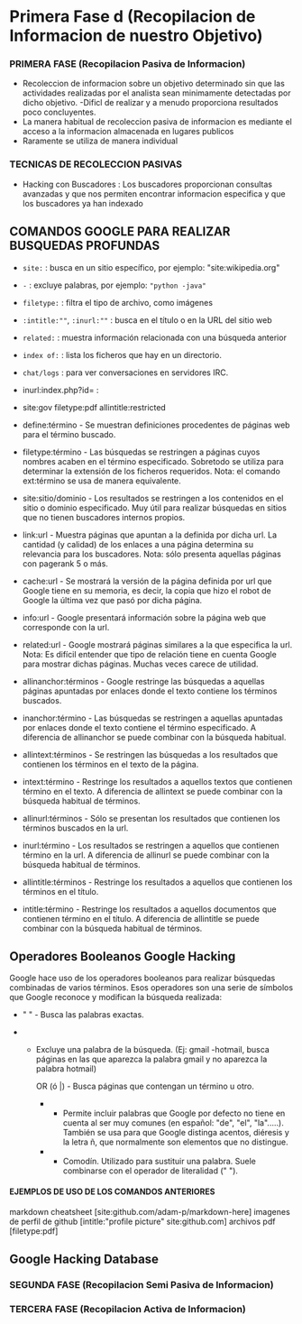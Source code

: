 # Primera Fase d (Recopilacion de Informacion de nuestro Objetivo)

### PRIMERA FASE (Recopilacion Pasiva de Informacion) 
- Recoleccion de informacion sobre un objetivo determinado sin que las actividades realizadas por el analista sean minimamente detectadas por dicho objetivo.
-Dificl de realizar y a menudo proporciona resultados poco concluyentes.
- La manera habitual de recoleccion pasiva de informacion es mediante el acceso a la informacion almacenada en lugares publicos
- Raramente se utiliza de manera individual


### TECNICAS DE RECOLECCION PASIVAS
- Hacking con Buscadores : Los buscadores proporcionan consultas avanzadas y que nos permiten encontrar informacion especifica y que los buscadores ya han indexado

## COMANDOS GOOGLE PARA REALIZAR BUSQUEDAS PROFUNDAS
- `site:` : busca en un sitio específico, por ejemplo: "site:wikipedia.org"
- `-` : excluye palabras, por ejemplo: `"python -java"`
- `filetype:` : filtra el tipo de archivo, como imágenes
- `:intitle:""`, `:inurl:""` : busca en el título o en la URL del sitio web
- `related:` : muestra información relacionada con una búsqueda anterior
- `index of:` : lista los ficheros que hay en un directorio.
- `chat/logs` : para ver conversaciones en servidores IRC.
-  inurl:index.php?id= : 
- site:gov filetype:pdf allintitle:restricted

- define:término - Se muestran definiciones procedentes de páginas web para el término buscado.

- filetype:término - Las búsquedas se restringen a páginas cuyos nombres acaben en el término especificado. Sobretodo se utiliza para determinar la extensión de los ficheros requeridos. Nota: el comando ext:término se usa de manera equivalente.

- site:sitio/dominio - Los resultados se restringen a los contenidos en el sitio o dominio especificado. Muy útil para realizar búsquedas en sitios que no tienen buscadores internos propios.

- link:url - Muestra páginas que apuntan a la definida por dicha url. La cantidad (y calidad) de los enlaces a una página determina su relevancia para los buscadores. Nota: sólo presenta aquellas páginas con pagerank 5 o más.

- cache:url - Se mostrará la versión de la página definida por url que Google tiene en su memoria, es decir, la copia que hizo el robot de Google la última vez que pasó por dicha página.

- info:url - Google presentará información sobre la página web que corresponde con la url.

- related:url - Google mostrará páginas similares a la que especifica la url.  Nota: Es difícil entender que tipo de relación tiene en cuenta Google para mostrar dichas páginas. Muchas veces carece de utilidad.

- allinanchor:términos - Google restringe las búsquedas a aquellas páginas apuntadas por enlaces donde el texto contiene los términos buscados.

- inanchor:término - Las búsquedas se restringen a aquellas apuntadas por enlaces donde el texto contiene el término especificado. A diferencia de allinanchor se puede combinar con la búsqueda habitual.

- allintext:términos - Se restringen las búsquedas a los resultados que contienen los términos en el texto de la página.

- intext:término - Restringe los resultados a aquellos textos que contienen término en el texto. A diferencia de allintext se puede combinar con la búsqueda habitual de términos.

- allinurl:términos - Sólo se presentan los resultados que contienen los términos buscados en la url.

- inurl:término - Los resultados se restringen a aquellos que contienen término en la url. A diferencia de allinurl se puede combinar con la búsqueda habitual de términos.

- allintitle:términos - Restringe los resultados a aquellos que contienen los términos en el título.

- intitle:término - Restringe los resultados a aquellos documentos que contienen término en el título. A diferencia de allintitle se puede combinar con la búsqueda habitual de términos.

## Operadores Booleanos Google Hacking

Google hace uso de los operadores booleanos para realizar búsquedas combinadas de varios términos. Esos operadores son una serie de símbolos que Google reconoce y modifican la búsqueda realizada:

- " " - Busca las palabras exactas.

- - Excluye una palabra de la búsqueda. (Ej: gmail -hotmail, busca páginas en las que aparezca la palabra gmail y no aparezca la palabra hotmail)

    OR (ó |) - Busca páginas que contengan un término u otro.

    + - Permite incluir palabras que Google por defecto no tiene en cuenta al ser muy comunes (en español: "de", "el", "la".....). También se usa para que Google distinga acentos, diéresis y la letra ñ, que normalmente son elementos que no distingue.

    * - Comodín. Utilizado para sustituir una palabra. Suele combinarse con el operador de literalidad (" ").


#### EJEMPLOS DE USO DE LOS COMANDOS ANTERIORES
markdown cheatsheet [site:github.com/adam-p/markdown-here]
imagenes de perfil de github [intitle:"profile picture" site:github.com]
archivos pdf [filetype:pdf]

## Google Hacking Database






### SEGUNDA FASE (Recopilacion Semi Pasiva de Informacion) 
### TERCERA FASE (Recopilacion Activa de Informacion) 
